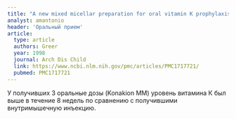 ```yaml
---
title: "A new mixed micellar preparation for oral vitamin K prophylaxis: randomised controlled comparison with an intramuscular formulation in breast fed infants"
analyst: amantonio
header: 'Оральный прием'
article:
  type: article
  authors: Greer
  year: 1998
  journal: Arch Dis Child
  link: https://www.ncbi.nlm.nih.gov/pmc/articles/PMC1717721/
  pubmed: PMC1717721
---
```


У получивших 3 оральные дозы (Konakion MM) уровень витамина К был выше в течение 8 недель по сравнению с получившими внутримышечную инъекцию.

